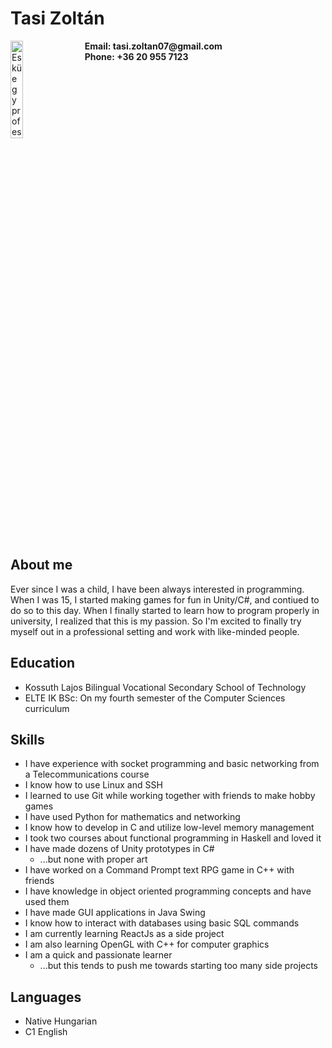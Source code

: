 <!-- title: Tasi Zoltán CV -->
# Tasi Zoltán
<div>
    <img width="20%" style="display:inline-block;vertical-align:top;" 
        src="./cv_img.png" 
        title="Eskü egy professzionális kép rólam"/>
    <div style="display:inline-block;padding-left:1em;font-weight:bold">
        Email: tasi.zoltan07@gmail.com <br>
        Phone: +36 20 955 7123
    </div>
</div>
<br>

## About me
Ever since I was a child, I have been always interested in programming. When I was 15, I started making games for fun in Unity/C#, and contiued to do so to this day.
When I finally started to learn how to program properly in university, I realized that this is my passion. So I'm excited to finally try myself out in a professional setting and work with like-minded people.


## Education
- Kossuth Lajos Bilingual Vocational Secondary School of Technology
- ELTE IK BSc: On my fourth semester of the Computer Sciences curriculum

## Skills
- I have experience with socket programming and basic networking from a Telecommunications course 
- I know how to use Linux and SSH
- I learned to use Git while working together with friends to make hobby games
- I have used Python for mathematics and networking 
- I know how to develop in C and utilize low-level memory management
- I took two courses about functional programming in Haskell and loved it
- I have made dozens of Unity prototypes in C#
  - ...but none with proper art
- I have worked on a Command Prompt text RPG game in C++ with friends
- I have knowledge in object oriented programming concepts and have used them
- I have made GUI applications in Java Swing
- I know how to interact with databases using basic SQL commands
- I am currently learning ReactJs as a side project  
- I am also learning OpenGL with C++ for computer graphics
- I am a quick and passionate learner
  - ...but this tends to push me towards starting too many side projects

## Languages
- Native Hungarian
- C1 English